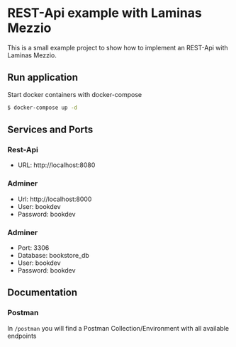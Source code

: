 # REST-Api example with Laminas Mezzio
This is a small example project to show how to implement an REST-Api with Laminas Mezzio.

## Run application
Start docker containers with docker-compose
```bash
$ docker-compose up -d
```

## Services and Ports
### Rest-Api
- URL: http://localhost:8080

### Adminer
- Url: http://localhost:8000
- User: bookdev
- Password: bookdev

### Adminer
- Port: 3306
- Database: bookstore_db
- User: bookdev
- Password: bookdev

## Documentation
### Postman
In `/postman` you will find a Postman Collection/Environment with all available endpoints
